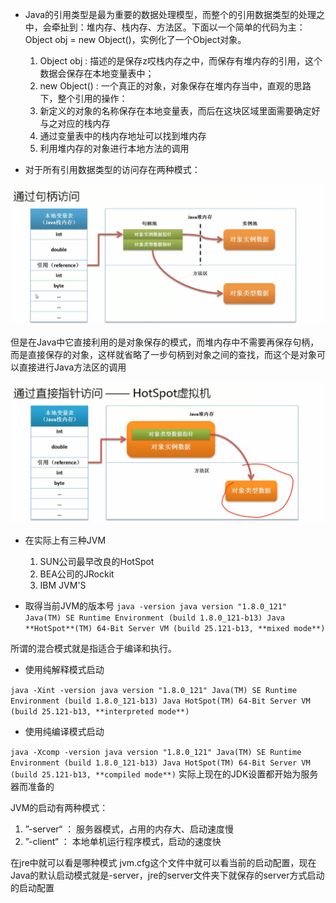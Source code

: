 - Java的引用类型是最为重要的数据处理模型，而整个的引用数据类型的处理之中，会牵扯到：堆内存、栈内存、方法区。下面以一个简单的代码为主：
Object obj = new Object()，实例化了一个Object对象。
  1. Object obj : 描述的是保存z哎栈内存之中，而保存有堆内存的引用，这个数据会保存在本地变量表中；
  2. new Object() : 一个真正的对象，对象保存在堆内存当中，直观的思路下，整个引用的操作：
  3. 新定义的对象的名称保存在本地变量表，而后在这块区域里面需要确定好与之对应的栈内存
  4. 通过变量表中的栈内存地址可以找到堆内存
  5. 利用堆内存的对象进行本地方法的调用
 
- 对于所有引用数据类型的访问存在两种模式：

![](/assets/3021516984164_.pic_hd.jpg)

 但是在Java中它直接利用的是对象保存的模式，而堆内存中不需要再保存句柄，而是直接保存的对象，这样就省略了一步句柄到对象之间的查找，而这个是对象可以直接进行Java方法区的调用
 
![](/assets/3031516984608_.pic_hd.jpg)

- 在实际上有三种JVM
  1. SUN公司最早改良的HotSpot
  2. BEA公司的JRockit
  3. IBM JVM'S
  
- 取得当前JVM的版本号
` java -version
java version "1.8.0_121"
Java(TM) SE Runtime Environment (build 1.8.0_121-b13)
Java **HotSpot**(TM) 64-Bit Server VM (build 25.121-b13, **mixed mode**) `

所谓的混合模式就是指适合于编译和执行。

- 使用纯解释模式启动

` java -Xint -version
java version "1.8.0_121"
Java(TM) SE Runtime Environment (build 1.8.0_121-b13)
Java HotSpot(TM) 64-Bit Server VM (build 25.121-b13, **interpreted mode**) `

- 使用纯编译模式启动

` java -Xcomp -version
java version "1.8.0_121"
Java(TM) SE Runtime Environment (build 1.8.0_121-b13)
Java HotSpot(TM) 64-Bit Server VM (build 25.121-b13, **compiled mode**) `
实际上现在的JDK设置都开始为服务器而准备的

JVM的启动有两种模式：

1.  ”-server“ ： 服务器模式，占用的内存大、启动速度慢
2. ”-client“ ： 本地单机运行程序模式，启动的速度快

在jre中就可以看是哪种模式 jvm.cfg这个文件中就可以看当前的启动配置，现在Java的默认启动模式就是-server，jre的server文件夹下就保存的server方式启动的启动配置
